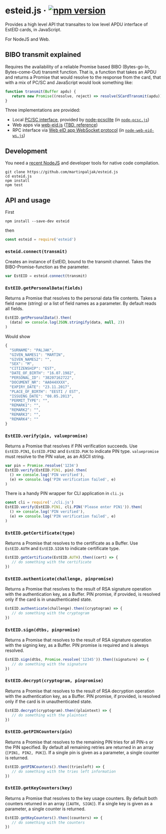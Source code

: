 # esteid.js &middot; [![npm version](https://badge.fury.io/js/esteid.svg)](https://badge.fury.io/js/esteid)
Provides a high level API that transaltes to low level APDU interface of EstEID cards, in JavaScript.

For NodeJS and Web.

## BIBO transmit explained
Requires the availability of a reliable Promise based BIBO (Bytes-go-In, Bytes-come-Out) transmit function. That is, a function that takes an APDU and returns a Promise that would resolve to the response from the card, that with a mix of PC/SC and JavaScript would look something like:

```javascript
function transmit(Buffer apdu) {
   return new Promise((resolve, reject) => resolve(SCardTransmit(apdu)))
}
```
Three implementations are provided:

 - Local [PC/SC interface](https://msdn.microsoft.com/en-us/library/windows/desktop/aa379804(v=vs.85).aspx), provided by [node-pcsclite](https://github.com/santigimeno/node-pcsclite) (in [`node-pcsc.js`](./node-pcsc.js))
 - Web apps via [web-eid.js](https://github.com/web-eid/web-eid.js) ([TBD, reference](https://github.com/web-eid/web-eid.js#webeidtransmitbytes))
 - RPC interface via [Web eID app WebSocket protocol](https://github.com/web-eid/web-eid/wiki/MessagingAPI) (in [`node-web-eid-ws.js`](./node-web-eid-ws.js))

## Development
You need a [recent NodeJS](https://nodejs.org/en/download/current/) and developer tools for native code compilation.

```shell
git clone https://github.com/martinpaljak/esteid.js
cd esteid.js
npm install
npm test
```

## API and usage
First
```shell
npm install --save-dev esteid
```
then

```javascript
const esteid = require('esteid')
```

### `esteid.connect(transmit)`
Creates an instance of EstEID, bound to the transmit channel. Takes the BIBO-Promise-function as the parameter.

```javascript
var EstEID = esteid.connect(transmit)
```

### `EstEID.getPersonalData(fields)`
Returns a Promise that resolves to the personal data file contents. Takes a field name (string) or a list of field names as a parameter. By default reads all fields.

```javascript
EstEID.getPersonalData().then(
  (data) => console.log(JSON.stringify(data, null, 2))
)
```
Would show
```javascript
{
  "SURNAME": "PALJAK",
  "GIVEN_NAMES1": "MARTIN",
  "GIVEN_NAMES2": "",
  "SEX": "M",
  "CITIZENSHIP": "EST",
  "DATE_OF_BIRTH": "16.07.1982",
  "PERSONAL_ID": "38207162722",
  "DOCUMENT_NR": "AA044XXXX",
  "EXPIRY_DATE": "23.11.2017",
  "PLACE_OF_BIRTH": "EESTI / EST",
  "ISSUING_DATE": "08.05.2013",
  "PERMIT_TYPE": "",
  "REMARK1": "",
  "REMARK2": "",
  "REMARK3": "",
  "REMARK4": ""
}
```

### `EstEID.verify(pin, valuepromise)`
Returns a Promise that resolves if PIN verification succeeds. Use `EstEID.PIN1`, `EstEID.PIN2` and `EstEID.PUK` to indicate PIN type. `valuepromise` must resolve to the PIN value, as an ASCII string.

```javascript
var pin = Promise.resolve('1234')
EstEID.verify(EstEID.PIN1, pin).then(
  () => console.log('PIN verified'),
  (e) => console.log('PIN verification failed', e)
)
```

There is a handy PIN wrapper for CLI application in `cli.js`

```javascript
const cli = require('./cli.js')
EstEID.verify(EstEID.PIN1, cli.PIN('Please enter PIN1')).then(
  () => console.log('PIN verified'),
  (e) => console.log('PIN verification failed', e)
)
```

### `EstEID.getCertificate(type)`
Returns a Promise that resolves to the certificate as a Buffer. Use `EstEID.AUTH` and `EstEID.SIGN` to indicate certificate type.

```javascript
EstEID.getCertificate(EstEID.AUTH).then((cert) => {
   // do something with the certificate
})
```

### `EstEID.authenticate(challenge, pinpromise)`
Returns a Promise that resolves to the result of RSA signature operation with the authentication key, as a Buffer.
PIN promise, if provided, is resolved only if the card is in unauthenticated state.

```javascript
EstEID.authenticate(challenge).then((cryptogram) => {
   // do something with the cryptogram
})
```

### `EstEID.sign(dtbs, pinpromise)`
Returns a Promise that resolves to the result of RSA signature operation with the signing key, as a Buffer.
PIN promise is required and is always resolved.

```javascript
EstEID.sign(dtbs, Promise.resolve('12345')).then((signature) => {
   // do something with the signature
})
```

### `EstEID.decrypt(cryptogram, pinpromise)`
Returns a Promise that resolves to the result of RSA decryption operation with the authentication key, as a Buffer.
PIN promise, if provided, is resolved only if the card is in unauthenticated state.

```javascript
EstEID.decrypt(cryptogram).then((plaintext) => {
   // do something with the plaintext
})
```

### `EstEID.getPINCounters(pin)`
Returns a Promise that resolves to the remaining PIN tries for all PIN-s or the PIN specified. By default all remaining retries are returned in an array (`[PIN1, PIN2, PUK]`). If a single pin is given as a parameter, a single counter is returned.

```javascript
EstEID.getPINCounters().then((triesleft) => {
   // do something with the tries left information
})
```

### `EstEID.getKeyCounters(key)`
Returns a Promise that resolves to the key usage counters. By default both counters returned in an array (`[AUTH, SIGN]`). If a single key is given as a parameter, a single counter is returned.

```javascript
EstEID.getKeyCounters().then((counters) => {
   // do something with the counters
})
```
